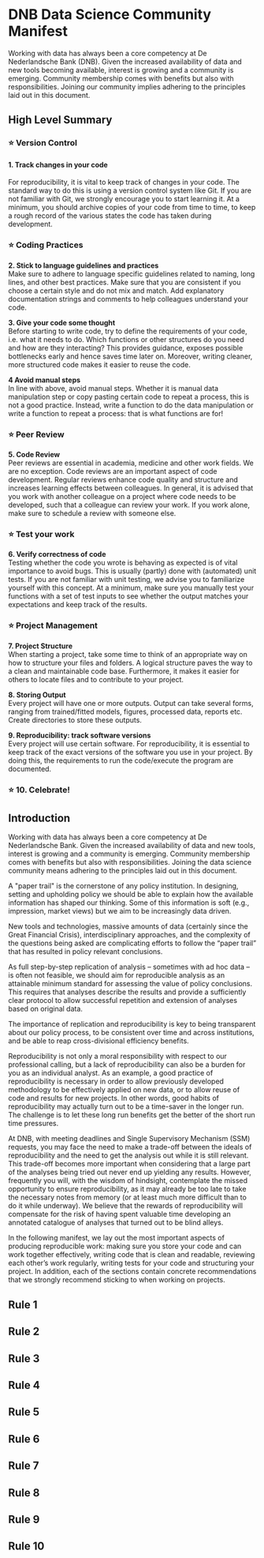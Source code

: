 # DNB Data Science Community Manifest
Working with data has always been a core competency at De Nederlandsche Bank (DNB). Given the increased availability of data and new tools becoming available, interest is growing and a community is emerging. Community membership comes with benefits but also with responsibilities. Joining our community implies adhering to the principles laid out in this document.

## High Level Summary
### :star: Version Control
#### **1. Track changes in your code** <br>
For reproducibility, it is vital to keep track of changes in your code. The standard way to do this is using a version control system like Git. If you are not familiar with Git, we strongly encourage you to start learning it. At a minimum, you should archive copies of your code from time to time, to keep a rough record of the various states the code has taken during development.

### :star: Coding Practices
**2. Stick to language guidelines and practices** <br>
Make sure to adhere to language specific guidelines related to naming, long lines, and other best practices. Make sure that you are consistent if you choose a certain style and do not mix and match. Add explanatory documentation strings and comments to help colleagues understand your code.

**3. Give your code some thought** <br>
Before starting to write code, try to define the requirements of your code, i.e. what it needs to do. Which functions or other structures do you need and how are they interacting? This provides guidance, exposes possible bottlenecks early and hence saves time later on. Moreover, writing cleaner, more structured code makes it easier to reuse the code.

**4 Avoid manual steps** <br>
In line with above, avoid manual steps. Whether it is manual data manipulation step or copy pasting certain code to repeat a process, this is not a good practice. Instead, write a function to do the data manipulation or write a function to repeat a process: that is what functions are for!
### :star: Peer Review
**5. Code Review** <br>
Peer reviews are essential in academia, medicine and other work fields. We are no exception. Code reviews are an important aspect of code development. Regular reviews enhance code quality and structure and increases learning effects between colleagues. In general, it is advised that you work with another colleague on a project where code needs to be developed, such that a colleague can review your work. If you work alone, make sure to schedule a review with someone else.
### :star: Test your work
**6. Verify correctness of code** <br>
Testing whether the code you wrote is behaving as expected is of vital importance to avoid bugs. This is usually (partly) done with (automated) unit tests. If you are not familiar with unit testing, we advise you to familiarize yourself with this concept. At a minimum, make sure you manually test your functions with a set of test inputs to see whether the output matches your expectations and keep track of the results.
### :star: Project Management
**7. Project Structure** <br>
When starting a project, take some time to think of an appropriate way on how to structure your files and folders. A logical structure paves the way to a clean and maintainable code base. Furthermore, it makes it easier for others to locate files and to contribute to your project.

**8. Storing Output** <br>
Every project will have one or more outputs. Output can take several forms, ranging from trained/fitted models, figures, processed data, reports etc. Create directories to store these outputs.

**9. Reproducibility: track software versions** <br>
Every project will use certain software. For reproducibility, it is essential to keep track of the exact versions of the software you use in your project. By doing this, the requirements to run the code/execute the program are documented.

### :star: 10.  Celebrate!

## Introduction 
Working with data has always been a core competency at De Nederlandsche Bank. Given the increased availability of data and new tools, interest is growing and a community is emerging. Community membership comes with benefits but also with responsibilities. Joining the data science community means adhering to the principles laid out in this document.

A "paper trail" is the cornerstone of any policy institution. In designing, setting and upholding policy we should be able to explain how the available information has shaped our thinking. Some of this information is soft (e.g., impression, market views) but we aim to be increasingly data driven.

New tools and technologies, massive amounts of data (certainly since the Great Financial Crisis), interdisciplinary approaches, and the complexity of the questions being asked are complicating efforts to follow the “paper trail” that has resulted in policy relevant conclusions.

As full step-by-step replication of analysis – sometimes with ad hoc data – is often not feasible, we should aim for reproducible analysis as an attainable minimum standard for assessing the value of policy conclusions. This requires that analyses describe the results and provide a sufficiently clear protocol to allow successful repetition and extension of analyses based on original data.

The importance of replication and reproducibility is key to being transparent about our policy process, to be consistent over time and across institutions, and be able to reap cross-divisional efficiency benefits.

Reproducibility is not only a moral responsibility with respect to our professional calling, but a lack of reproducibility can also be a burden for you as an individual analyst. As an example, a good practice of reproducibility is necessary in order to allow previously developed methodology to be effectively applied on new data, or to allow reuse of code and results for new projects. In other words, good habits of reproducibility may actually turn out to be a time-saver in the longer run. The challenge is to let these long run benefits get the better of the short run time pressures.

At DNB, with meeting deadlines and Single Supervisory Mechanism (SSM) requests, you may face the need to make a trade-off between the ideals of reproducibility and the need to get the analysis out while it is still relevant. This trade-off becomes more important when considering that a large part of the analyses being tried out never end up yielding any results. However, frequently you will, with the wisdom of hindsight, contemplate the missed opportunity to ensure reproducibility, as it may already be too late to take the necessary notes from memory (or at least much more difficult than to do it while underway). We believe that the rewards of reproducibility will compensate for the risk of having spent valuable time developing an annotated catalogue of analyses that turned out to be blind alleys.

In the following manifest, we lay out the most important aspects of producing reproducible work: making sure you store your code and can work together effectively, writing code that is clean and readable, reviewing each other’s work regularly, writing tests for your code and structuring your project. In addition, each of the sections contain concrete recommendations that we strongly recommend sticking to when working on projects.

## Rule 1

## Rule 2

## Rule 3

## Rule 4

## Rule 5

## Rule 6

## Rule 7

## Rule 8

## Rule 9

## Rule 10
